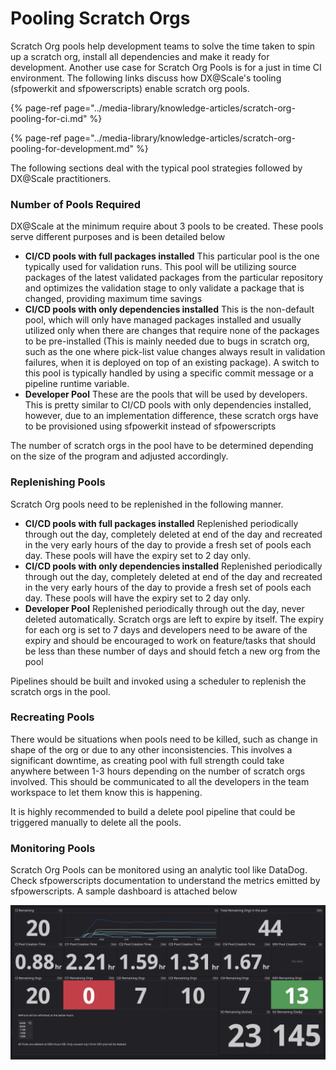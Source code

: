 # Pooling Scratch Orgs

Scratch Org pools help development teams to solve the time taken to spin up a scratch org, install all dependencies and make it ready for development.  Another use case for Scratch Org Pools is for a just in time CI environment. The following links discuss how DX@Scale's tooling \(sfpowerkit and sfpowerscripts\) enable scratch org pools.

{% page-ref page="../media-library/knowledge-articles/scratch-org-pooling-for-ci.md" %}

{% page-ref page="../media-library/knowledge-articles/scratch-org-pooling-for-development.md" %}

The following sections deal with the typical pool strategies followed by DX@Scale practitioners.

### Number of Pools Required

DX@Scale at the minimum require about 3 pools to be created. These pools serve different purposes and is been detailed below

* **CI/CD pools with full packages installed** This particular pool is the one typically used for validation runs.  This pool will be utilizing source packages of the latest validated packages from the particular repository and optimizes the validation stage to only validate a package that is changed, providing maximum time savings
* **CI/CD pools with only dependencies installed** This is the non-default pool, which will only have managed packages installed and usually utilized only when there are changes that require none of the packages to be pre-installed \(This is mainly needed due to bugs in scratch org, such as the one where pick-list value changes always result in validation failures, when it is deployed on top of an existing package\). A switch to this pool is typically handled by using a specific commit message or a pipeline runtime variable.
* **Developer Pool** These are the pools that will be used by developers. This is pretty similar to CI/CD pools with only dependencies installed, however, due to an implementation difference, these scratch orgs have to be provisioned using sfpowerkit instead of sfpowerscripts 

The number of scratch orgs in the pool have to be determined depending on the size of the program and adjusted accordingly.

### Replenishing Pools

Scratch Org pools need to be replenished in the following manner.

* **CI/CD pools with full packages installed** Replenished periodically through out the day, completely deleted at end of the day and recreated in the very early hours of the day to provide a fresh set of pools each day. These pools will have the expiry set to 2 day only.
* **CI/CD pools with only dependencies installed** Replenished periodically through out the day, completely deleted at end of the day and recreated in the very early hours of the day to provide a fresh set of pools each day. These pools will have the expiry set to 2 day only.
* **Developer Pool** Replenished periodically through out the day, never deleted automatically. Scratch orgs are left to expire by itself. The expiry for each org is set to 7 days and developers need to be aware of the expiry and should be encouraged to work on feature/tasks that should be less than these number of days and should fetch a new org from the pool

Pipelines should be built and invoked using a scheduler to replenish the scratch orgs in the pool.

### Recreating Pools

There would be situations when pools need to be killed, such as change in shape of the org or due to any other inconsistencies. This involves a significant downtime, as creating pool with full strength could take anywhere between 1-3 hours depending on the number of scratch orgs involved. This should be communicated to all the developers in the team workspace to let them know this is happening.

It is highly recommended to build a delete pool pipeline that could be triggered manually to delete all the pools.

### Monitoring Pools

Scratch Org Pools can be monitored using an analytic tool like DataDog. Check sfpowerscripts documentation to understand the metrics emitted by sfpowerscripts. A sample dashboard is attached below



![](../.gitbook/assets/image%20%2855%29.png)



